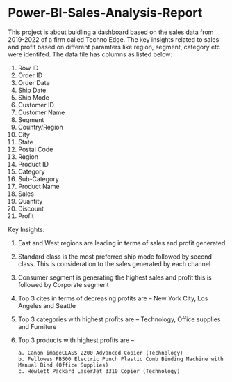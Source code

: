 # Power-BI-Sales-Analysis-Report
This project is about buidling a dashboard based on the sales data from 2019-2022 of a firm called Techno Edge. The key insights related to sales and profit based on different paramters like region, segment, category etc were identifed. The data file has columns as listed below: 

1. Row ID
2. Order ID
3. Order Date
4. Ship Date
5. Ship Mode
6. Customer ID
7. Customer Name
8. Segment
9. Country/Region
10. City
11. State
12. Postal Code
13. Region
14. Product ID
15. Category
16. Sub-Category
17. Product Name
18. Sales
19. Quantity
20. Discount
21. Profit


Key Insights:
1.	East and West regions are leading in terms of sales and profit generated 
2.	Standard class is the most preferred ship mode followed by second class. This is consideration to the sales generated by each channel
3.	Consumer segment is generating the highest sales and profit this is followed by Corporate segment
4.	Top 3 cites in terms of decreasing profits are – New York City, Los Angeles and Seattle
5.	Top 3 categories with highest profits are – Technology, Office supplies and Furniture
6.	Top 3 products with highest profits are –

        a. Canon imageCLASS 2200 Advanced Copier (Technology)
  	    b. Fellowes PB500 Electric Punch Plastic Comb Binding Machine with Manual Bind (Office Supplies)
  	    c. Hewlett Packard LaserJet 3310 Copier (Technology)
